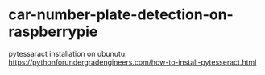 # car-number-plate-detection-on-raspberrypie
pytessaract installation on ubunutu: https://pythonforundergradengineers.com/how-to-install-pytesseract.html
